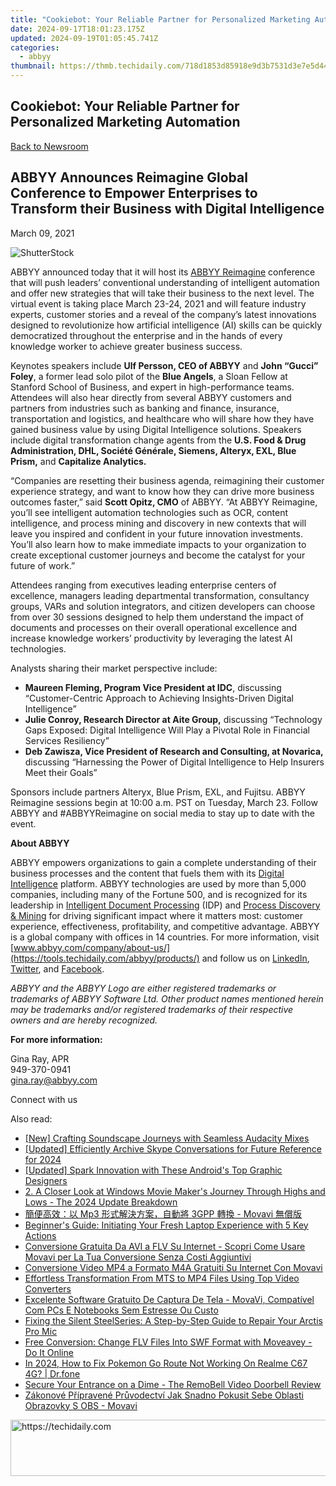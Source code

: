 ```yaml
---
title: "Cookiebot: Your Reliable Partner for Personalized Marketing Automation"
date: 2024-09-17T18:01:23.175Z
updated: 2024-09-19T01:05:45.741Z
categories:
  - abbyy
thumbnail: https://thmb.techidaily.com/718d1853d85918e9d3b7531d3e7e5d446b8b2d7ecc9512a603cf6d88a4e79188.jpg
---
```


## Cookiebot: Your Reliable Partner for Personalized Marketing Automation

[Back to Newsroom](https://tools.techidaily.com/abbyy/products/)

## ABBYY Announces Reimagine Global Conference to Empower Enterprises to Transform their Business with Digital Intelligence

March 09, 2021

![ShutterStock](https://content.abbyy.com/-/media/project/abbyy/abbyy/branchtemplates/shutterstock_1272462163_1296-x-729.jpg?h=729&iar=0&w=1296)

ABBYY announced today that it will host its [ABBYY Reimagine](https://tools.techidaily.com/abbyy/products/) conference that will push leaders’ conventional understanding of intelligent automation and offer new strategies that will take their business to the next level. The virtual event is taking place March 23-24, 2021 and will feature industry experts, customer stories and a reveal of the company’s latest innovations designed to revolutionize how artificial intelligence (AI) skills can be quickly democratized throughout the enterprise and in the hands of every knowledge worker to achieve greater business success.

Keynotes speakers include **Ulf Persson, CEO of ABBYY** and **John “Gucci” Foley**, a former lead solo pilot of the **Blue Angels**, a Sloan Fellow at Stanford School of Business, and expert in high-performance teams. Attendees will also hear directly from several ABBYY customers and partners from industries such as banking and finance, insurance, transportation and logistics, and healthcare who will share how they have gained business value by using Digital Intelligence solutions. Speakers include digital transformation change agents from the **U.S. Food & Drug Administration, DHL, Société Générale, Siemens, Alteryx, EXL, Blue Prism,** and **Capitalize Analytics.**

“Companies are resetting their business agenda, reimagining their customer experience strategy, and want to know how they can drive more business outcomes faster,” said **Scott Opitz, CMO** of ABBYY. “At ABBYY Reimagine, you’ll see intelligent automation technologies such as OCR, content intelligence, and process mining and discovery in new contexts that will leave you inspired and confident in your future innovation investments. You’ll also learn how to make immediate impacts to your organization to create exceptional customer journeys and become the catalyst for your future of work.”

Attendees ranging from executives leading enterprise centers of excellence, managers leading departmental transformation, consultancy groups, VARs and solution integrators, and citizen developers can choose from over 30 sessions designed to help them understand the impact of documents and processes on their overall operational excellence and increase knowledge workers’ productivity by leveraging the latest AI technologies.

Analysts sharing their market perspective include:

* **Maureen Fleming, Program Vice President at IDC**, discussing “Customer-Centric Approach to Achieving Insights-Driven Digital Intelligence”
* **Julie Conroy, Research Director at Aite Group,** discussing “Technology Gaps Exposed: Digital Intelligence Will Play a Pivotal Role in Financial Services Resiliency”
* **Deb Zawisza, Vice President of Research and Consulting, at Novarica,** discussing “Harnessing the Power of Digital Intelligence to Help Insurers Meet their Goals”

Sponsors include partners Alteryx, Blue Prism, EXL, and Fujitsu. ABBYY Reimagine sessions begin at 10:00 a.m. PST on Tuesday, March 23\. Follow ABBYY and #ABBYYReimagine on social media to stay up to date with the event.

**About ABBYY**

ABBYY empowers organizations to gain a complete understanding of their business processes and the content that fuels them with its [Digital Intelligence](https://tools.techidaily.com/abbyy/products/) platform. ABBYY technologies are used by more than 5,000 companies, including many of the Fortune 500, and is recognized for its leadership in [Intelligent Document Processing](https://tools.techidaily.com/abbyy/products/) (IDP) and [Process Discovery & Mining](https://tools.techidaily.com/abbyy/products/) for driving significant impact where it matters most: customer experience, effectiveness, profitability, and competitive advantage. ABBYY is a global company with offices in 14 countries. For more information, visit [www.abbyy.com/company/about-us/](https://tools.techidaily.com/abbyy/products/) and follow us on [LinkedIn](https://www.linkedin.com/company/abbyy), [Twitter](https://twitter.com/ABBYY%5FSoftware), and [Facebook](https://www.facebook.com/ABBYYsoft).

_ABBYY and the ABBYY Logo are either registered trademarks or trademarks of ABBYY Software Ltd. Other product names mentioned herein may be trademarks and/or registered trademarks of their respective owners and are hereby recognized._

**For more information:**

Gina Ray, APR  
949-370-0941  
[gina.ray@abbyy.com](https://tools.techidaily.com/abbyy/products/)[](https://tools.techidaily.com/abbyy/products/)  
  
  
Connect with us

<ins class="adsbygoogle"
     style="display:block"
     data-ad-format="autorelaxed"
     data-ad-client="ca-pub-7571918770474297"
     data-ad-slot="1223367746"></ins>

<ins class="adsbygoogle"
     style="display:block"
     data-ad-client="ca-pub-7571918770474297"
     data-ad-slot="8358498916"
     data-ad-format="auto"
     data-full-width-responsive="true"></ins>

<span class="atpl-alsoreadstyle">Also read:</span>
<div><ul>
<li><a href="https://extra-lessons.techidaily.com/new-crafting-soundscape-journeys-with-seamless-audacity-mixes/"><u>[New] Crafting Soundscape Journeys with Seamless Audacity Mixes</u></a></li>
<li><a href="https://screen-capture.techidaily.com/updated-efficiently-archive-skype-conversations-for-future-reference-for-2024/"><u>[Updated] Efficiently Archive Skype Conversations for Future Reference for 2024</u></a></li>
<li><a href="https://extra-approaches.techidaily.com/updated-spark-innovation-with-these-androids-top-graphic-designers/"><u>[Updated] Spark Innovation with These Android's Top Graphic Designers</u></a></li>
<li><a href="https://tech-savvy.techidaily.com/2-a-closer-look-at-windows-movie-makers-journey-through-highs-and-lows-the-2024-update-breakdown/"><u>2. A Closer Look at Windows Movie Maker's Journey Through Highs and Lows - The 2024 Update Breakdown</u></a></li>
<li><a href="https://solve-manuals.techidaily.com/mp3-3gpp-movavi/"><u>簡便高效：以 Mp3 形式解決方案，自動將 3GPP 轉換 - Movavi 無償版</u></a></li>
<li><a href="https://technical-tips.techidaily.com/beginners-guide-initiating-your-fresh-laptop-experience-with-5-key-actions/"><u>Beginner's Guide: Initiating Your Fresh Laptop Experience with 5 Key Actions</u></a></li>
<li><a href="https://solve-manuals.techidaily.com/conversione-gratuita-da-avi-a-flv-su-internet-scopri-come-usare-movavi-per-la-tua-conversione-senza-costi-aggiuntivi/"><u>Conversione Gratuita Da AVI a FLV Su Internet - Scopri Come Usare Movavi per La Tua Conversione Senza Costi Aggiuntivi</u></a></li>
<li><a href="https://solve-manuals.techidaily.com/conversione-video-mp4-a-formato-m4a-gratuiti-su-internet-con-movavi/"><u>Conversione Video MP4 a Formato M4A Gratuiti Su Internet Con Movavi</u></a></li>
<li><a href="https://solve-manuals.techidaily.com/effortless-transformation-from-mts-to-mp4-files-using-top-video-converters/"><u>Effortless Transformation From MTS to MP4 Files Using Top Video Converters</u></a></li>
<li><a href="https://solve-manuals.techidaily.com/excelente-software-gratuito-de-captura-de-tela-movavi-compativel-com-pcs-e-notebooks-sem-estresse-ou-custo/"><u>Excelente Software Gratuito De Captura De Tela - MovaVi, Compatível Com PCs E Notebooks Sem Estresse Ou Custo</u></a></li>
<li><a href="https://sound-issues.techidaily.com/fixing-the-silent-steelseries-a-step-by-step-guide-to-repair-your-arctis-pro-mic/"><u>Fixing the Silent SteelSeries: A Step-by-Step Guide to Repair Your Arctis Pro Mic</u></a></li>
<li><a href="https://solve-manuals.techidaily.com/free-conversion-change-flv-files-into-swf-format-with-moveavey-do-it-online/"><u>Free Conversion: Change FLV Files Into SWF Format with Moveavey - Do It Online</u></a></li>
<li><a href="https://pokemon-go-android.techidaily.com/in-2024-how-to-fix-pokemon-go-route-not-working-on-realme-c67-4g-drfone-by-drfone-virtual-android/"><u>In 2024, How to Fix Pokemon Go Route Not Working On Realme C67 4G? | Dr.fone</u></a></li>
<li><a href="https://buynow-marvelous.techidaily.com/secure-your-entrance-on-a-dime-the-remobell-video-doorbell-review/"><u>Secure Your Entrance on a Dime - The RemoBell Video Doorbell Review</u></a></li>
<li><a href="https://solve-manuals.techidaily.com/zakonove-pripravene-pruvodectvi-jak-snadno-pokusit-sebe-oblasti-obrazovky-s-obs-movavi/"><u>Zákonové Přípravené Průvodectví Jak Snadno Pokusit Sebe Oblasti Obrazovky S OBS - Movavi</u></a></li>
</ul></div>

<!-- affiliate ads begin -->
<a href="https://aligracehair.sjv.io/c/5597632/2080333/19272" target="_top" id="2080333">
  <img src="//a.impactradius-go.com/display-ad/19272-2080333" border="0" alt="https://techidaily.com" width="728" height="90"/>
</a>
<img height="0" width="0" src="https://aligracehair.sjv.io/i/5597632/2080333/19272" style="position:absolute;visibility:hidden;" border="0" />
<!-- affiliate ads end -->

